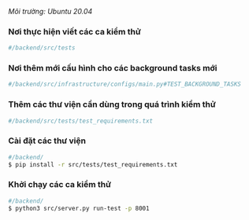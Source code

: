 *Môi trường: Ubuntu 20.04*

### Nơi thực hiện viết các ca kiểm thử

``` sh
#/backend/src/tests
```

### Nơi thêm mới cấu hình cho các background tasks mới

``` sh
#/backend/src/infrastructure/configs/main.py#TEST_BACKGROUND_TASKS
```

### Thêm các thư viện cần dùng trong quá trình kiểm thử

``` sh
#/backend/src/tests/test_requirements.txt
```

### Cài đặt các thư viện

``` sh
#/backend/
$ pip install -r src/tests/test_requirements.txt
```

### Khởi chạy các ca kiểm thử

``` sh
#/backend/
$ python3 src/server.py run-test -p 8001
```